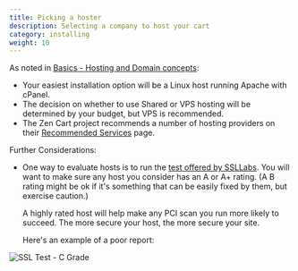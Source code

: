 ```yaml
---
title: Picking a hoster 
description: Selecting a company to host your cart 
category: installing 
weight: 10
---
```


As noted in [Basics - Hosting and Domain concepts](/user/first_steps/hosting/#hosting-companies): 
- Your easiest installation option will be a Linux host running Apache with cPanel.
- The decision on whether to use Shared or VPS hosting will be determined by your budget, but VPS is recommended.
- The Zen Cart project recommends a number of hosting providers on
their [Recommended Services](https://www.zen-cart.com/content.php?3-services) page.

Further Considerations: 

- One way to evaluate hosts is to run the [test offered by SSLLabs](https://ssllabs.com/ssltest).  You will want to make sure any host you consider has an A or A+ rating.  (A B rating might be ok if it's something that can be easily fixed by them, but exercise caution.)  

   A highly rated host will help make any PCI scan you run more likely to succeed.  The more secure your host, the more secure your site.

   Here's an example of a poor report: 

![SSL Test - C Grade](/images/ssltest_c_grade.png)

